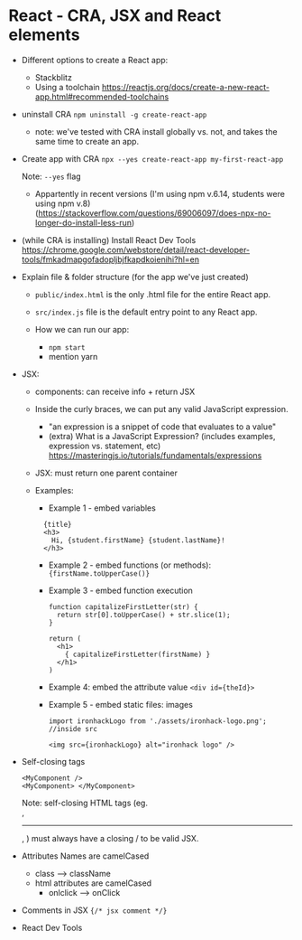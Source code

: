 

# React - CRA, JSX and React elements


<!-- Status: complete -->


- Different options to create a React app:
  - Stackblitz
  - Using a toolchain
    https://reactjs.org/docs/create-a-new-react-app.html#recommended-toolchains


- uninstall CRA `npm uninstall -g create-react-app`
  - note: we've tested with CRA install globally vs. not, and takes the same time to create an app.


- Create app with CRA `npx --yes create-react-app my-first-react-app`
  
  Note: `--yes` flag 
  - Appartently in recent versions (I'm using npm v.6.14, students were using npm v.8) (https://stackoverflow.com/questions/69006097/does-npx-no-longer-do-install-less-run)


- (while CRA is installing) Install React Dev Tools 
  https://chrome.google.com/webstore/detail/react-developer-tools/fmkadmapgofadopljbjfkapdkoienihi?hl=en


- Explain file & folder structure (for the app we've just created)

  - `public/index.html` is the only .html file for the entire React app.
  - `src/index.js` file is the default entry point to any React app.

  - How we can run our app:
    - `npm start`
    - mention yarn


- JSX:
  
  - components: can receive info + return JSX

  - Inside the curly braces, we can put any valid JavaScript expression. 
    - "an expression is a snippet of code that evaluates to a value"
    - (extra) What is a JavaScript Expression? (includes examples, expression vs. statement, etc)
      https://masteringjs.io/tutorials/fundamentals/expressions


  - JSX: must return one parent container


  - Examples:
    - Example 1 - embed variables
    
    ```
      {title}
      <h3>
        Hi, {student.firstName} {student.lastName}!
      </h3>
    ```


    - Example 2 - embed functions (or methods):
      `{firstName.toUpperCase()}`


    - Example 3 - embed function execution
      ```
      function capitalizeFirstLetter(str) {
        return str[0].toUpperCase() + str.slice(1);
      }
      ```
      ```
      return (
        <h1>
          { capitalizeFirstLetter(firstName) }
        </h1>
      )
      ```


    - Example 4: embed the attribute value
      `<div id={theId}>`



    - Example 5 - embed static files: images
      ```
      import ironhackLogo from './assets/ironhack-logo.png'; //inside src

      <img src={ironhackLogo} alt="ironhack logo" />
      ```



- Self-closing tags
  ```
  <MyComponent />
  <MyComponent> </MyComponent>
  ```
  Note: self-closing HTML tags (eg. <br />, <hr />, <img />) must always have a closing / to be valid JSX.


- Attributes Names are camelCased
  
  - class —> className
  - html attributes are camelCased
    - onlclick —> onClick


- Comments in JSX
  ` {/* jsx comment */} `


- React Dev Tools

